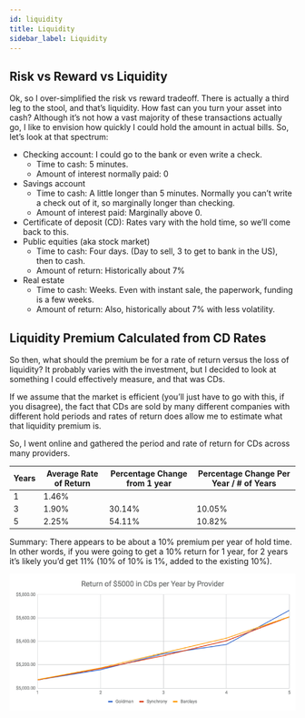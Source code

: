 ```yaml
---
id: liquidity
title: Liquidity
sidebar_label: Liquidity
---
```

## Risk vs Reward vs Liquidity
Ok, so I over-simplified the risk vs reward tradeoff.  There is actually a third leg to the stool, and that’s liquidity.  How fast can you turn your asset into cash?   Although it’s not how a vast majority of these transactions actually go, I like to envision how quickly I could hold the amount in actual bills.  So, let’s look at that spectrum:

* Checking account:  I could go to the bank or even write a check.  
  * Time to cash:  5 minutes.  
  * Amount of interest normally paid:  0
* Savings account
  * Time to cash: A little longer than 5 minutes. Normally you can’t write a check out of it, so marginally longer than checking.
  * Amount of interest paid:  Marginally above 0.
* Certificate of deposit (CD):  Rates vary with the hold time, so we’ll come back to this.
* Public equities (aka stock market)  
  * Time to cash: Four days.  (Day to sell, 3 to get to bank in the US), then to cash.  
  * Amount of return:  Historically about 7%
* Real estate 
  * Time to cash:  Weeks.  Even with instant sale, the paperwork, funding is a few weeks.  
  * Amount of return:  Also, historically about 7% with less volatility.  

## Liquidity Premium Calculated from CD Rates

So then, what should the premium be for a rate of return versus the loss of liquidity?  It probably varies with the investment, but I decided to look at something I could effectively measure, and that was CDs.

If we assume that the market is efficient (you’ll just have to go with this, if you disagree), the fact that CDs are sold by many different companies with different hold periods and rates of return does allow me to estimate what that liquidity premium is.

So, I went online and gathered the period and rate of return for CDs across many providers.  

| Years | Average Rate of Return | Percentage Change from 1 year | Percentage Change Per Year / # of Years|
|---|---|---|---|
|1|1.46%|
|3|1.90%|30.14%|10.05%|
|5|2.25%|54.11%|10.82%|

Summary:  There appears to be about a 10% premium per year of hold time.  In other words, if you were going to get a 10% return for 1 year, for 2 years it’s likely you’d get 11% (10% of 10% is 1%, added to the existing 10%).

![CD rates of return](assets/liquidity-cd-rates.png)
